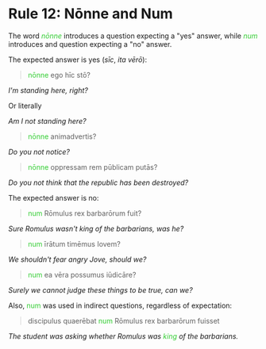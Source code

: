 # Rule 12: Nōnne and Num

The word <span style="color: limegreen">_nōnne_</span> introduces a question expecting a "yes" answer, while <span style="color: limegreen">_num_</span> introduces and question expecting a "no" answer.

The expected answer is yes (_sīc_, _ita vērō_):

> <span style="color: limegreen">nōnne</span> ego hīc stō?

_I'm standing here, right?_

Or literally

_Am I not standing here?_

> <span style="color: limegreen">nōnne</span> animadvertis?

_Do you not notice?_

> <span style="color: limegreen">nōnne</span> oppressam rem pūblicam putās?

_Do you not think that the republic has been destroyed?_

The expected answer is no:

> <span style="color: limegreen">num</span> Rōmulus rex barbarōrum fuit?

_Sure Romulus wasn't king of the barbarians, was he?_

> <span style="color: limegreen">num</span> īrātum timēmus Iovem?

_We shouldn't fear angry Jove, should we?_

> <span style="color: limegreen">num</span> ea vēra possumus iūdicāre?

_Surely we cannot judge these things to be true, can we?_

Also, <span style="color: limegreen">num</span> was used in indirect questions, regardless of expectation:

> discipulus quaerēbat <span style="color: limegreen">num</span> Rōmulus rex barbarōrum fuisset

_The student was asking whether Romulus was <span style="color: limegreen">king</span> of the barbarians._

